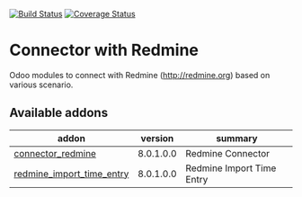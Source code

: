 [![Build Status](https://travis-ci.org/OCA/connector-redmine.svg?branch=10.0)](https://travis-ci.org/OCA/connector-redmine)
[![Coverage Status](https://coveralls.io/repos/OCA/connector-redmine/badge.png?branch=10.0)](https://coveralls.io/r/OCA/connector-redmine?branch=10.0)

# Connector with Redmine 

Odoo modules to connect with Redmine (http://redmine.org) based on various scenario.

[//]: # (addons)
Available addons
----------------
addon | version | summary
--- | --- | ---
[connector_redmine](connector_redmine/) | 8.0.1.0.0 | Redmine Connector
[redmine_import_time_entry](redmine_import_time_entry/) | 8.0.1.0.0 | Redmine Import Time Entry

[//]: # (end addons)
